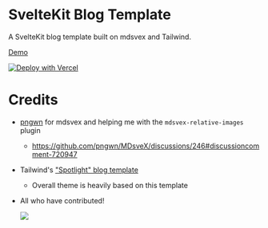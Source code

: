 # SvelteKit Blog Template

A SvelteKit blog template built on mdsvex and Tailwind.

[Demo](https://sveltekit-blog-template.vercel.app)

[![Deploy with Vercel](https://vercel.com/button)](https://vercel.com/new/git/external?repository-url=https%3A%2F%2Fgithub.com%2Fmattjennings%2Fsveltekit-blog-template)

# Credits

- [pngwn](https://github.com/pngwn) for mdsvex and helping me with the `mdsvex-relative-images` plugin
  - https://github.com/pngwn/MDsveX/discussions/246#discussioncomment-720947
- Tailwind's ["Spotlight" blog template](https://spotlight.tailwindui.com/)
  - Overall theme is heavily based on this template
- All who have contributed!

  <a href="https://github.com/mattjennings/sveltekit-blog-template/graphs/contributors">
  <img src="https://contrib.rocks/image?repo=mattjennings/sveltekit-blog-template" />
  </a>
